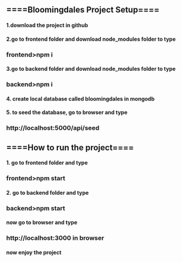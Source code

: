## ====Bloomingdales Project Setup====

#### 1.download the project in github

#### 2.go to frontend folder and download node_modules folder to type

### frontend>npm i

#### 3.go to backend folder and download node_modules folder to type

### backend>npm i

#### 4. create local database called bloomingdales in mongodb

#### 5. to seed the database, go to browser and type

### http://localhost:5000/api/seed

## ====How to run the project====

#### 1. go to frontend folder and type

### frontend>npm start

#### 2. go to backend folder and type

### backend>npm start

#### now go to browser and type

### http://localhost:3000 in browser

#### now enjoy the project
